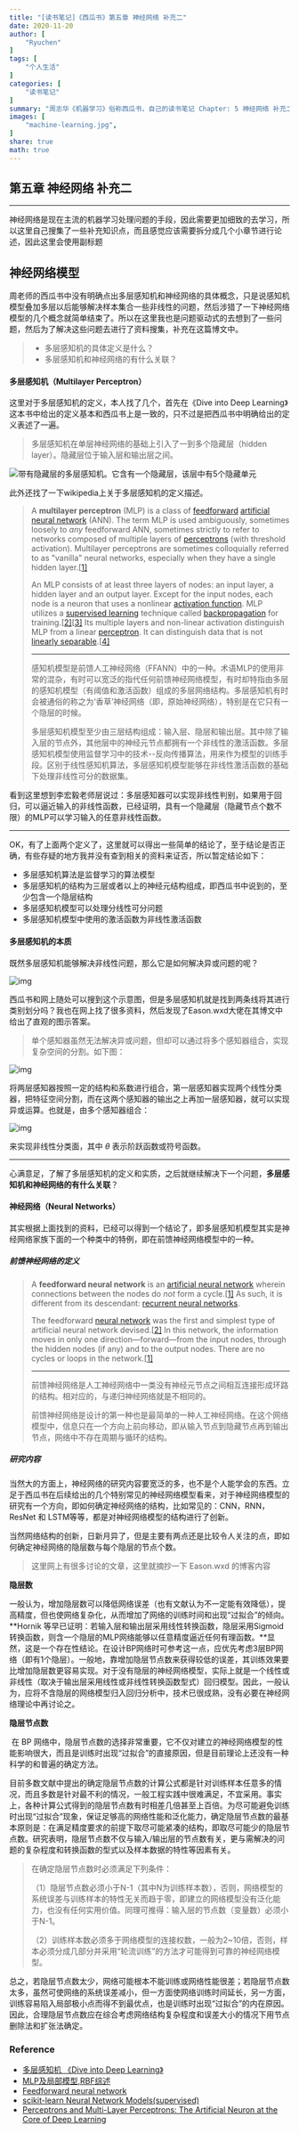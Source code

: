 ```yaml
---
title: "[读书笔记]《西瓜书》第五章 神经网络 补充二"
date: 2020-11-20
author: [
    "Ryuchen"
]
tags: [
    "个人生活"
]
categories: [
    "读书笔记"
]
summary: "周志华《机器学习》俗称西瓜书，自己的读书笔记 Chapter: 5 神经网络 补充二"
images: [
    "machine-learning.jpg",
]
share: true
math: true
---
```


## 第五章 神经网络 补充二

---

神经网络是现在主流的机器学习处理问题的手段，因此需要更加细致的去学习，所以这里自己搜集了一些补充知识点，而且感觉应该需要拆分成几个小章节进行论述，因此这里会使用副标题

## 神经网络模型

周老师的西瓜书中没有明确点出多层感知机和神经网络的具体概念，只是说感知机模型叠加多层以后能够解决样本集合一些非线性的问题，然后涉猎了一下神经网络模型的几个概念就简单结束了。所以在这里我也是问题驱动式的去想到了一些问题，然后为了解决这些问题去进行了资料搜集，补充在这篇博文中。

> - 多层感知机的具体定义是什么？
> - 多层感知机和神经网络的有什么关联？

#### 多层感知机（Multilayer Perceptron）

这里对于多层感知机的定义，本人找了几个，首先在《Dive into Deep Learning》这本书中给出的定义基本和西瓜书上是一致的，只不过是把西瓜书中明确给出的定义表述了一遍。

> 多层感知机在单层神经网络的基础上引入了一到多个隐藏层（hidden layer）。隐藏层位于输入层和输出层之间。

![带有隐藏层的多层感知机。它含有一个隐藏层，该层中有5个隐藏单元](https://cdn.jsdelivr.net/gh/Ryuchen/ImageBed@develop/2020/11/20/4ae26a3b81e124e6b3431b1e72b73245.webp)

此外还找了一下wikipedia上关于多层感知机的定义描述。

> A **multilayer perceptron** (MLP) is a class of [feedforward](https://en.wikipedia.org/wiki/Feedforward_neural_network) [artificial neural network](https://en.wikipedia.org/wiki/Artificial_neural_network) (ANN). The term MLP is used ambiguously, sometimes loosely to *any* feedforward ANN, sometimes strictly to refer to networks composed of multiple layers of [perceptrons](https://en.wikipedia.org/wiki/Perceptron) (with threshold activation). Multilayer perceptrons are sometimes colloquially referred to as "vanilla" neural networks, especially when they have a single hidden layer.[[1\]](https://en.wikipedia.org/wiki/Multilayer_perceptron#cite_note-1)
>
> An MLP consists of at least three layers of nodes: an input layer, a hidden layer and an output layer. Except for the input nodes, each node is a neuron that uses a nonlinear [activation function](https://en.wikipedia.org/wiki/Activation_function). MLP utilizes a [supervised learning](https://en.wikipedia.org/wiki/Supervised_learning) technique called [backpropagation](https://en.wikipedia.org/wiki/Backpropagation) for training.[[2\]](https://en.wikipedia.org/wiki/Multilayer_perceptron#cite_note-2)[[3\]](https://en.wikipedia.org/wiki/Multilayer_perceptron#cite_note-3) Its multiple layers and non-linear activation distinguish MLP from a linear [perceptron](https://en.wikipedia.org/wiki/Perceptron). It can distinguish data that is not [linearly separable](https://en.wikipedia.org/wiki/Linear_separability).[[4\]](https://en.wikipedia.org/wiki/Multilayer_perceptron#cite_note-Cybenko1989-4)
>
> ---
>
> 感知机模型是前馈人工神经网络（FFANN）中的一种。术语MLP的使用非常的混杂，有时可以宽泛的指代任何前馈神经网络模型，有时却特指由多层的感知机模型（有阈值和激活函数）组成的多层网络结构。多层感知机有时会被通俗的称之为‘香草’神经网络（即，原始神经网络），特别是在它只有一个隐层的时候。
>
> 多层感知机模型至少由三层结构组成：输入层、隐层和输出层。其中除了输入层的节点外，其他层中的神经元节点都拥有一个非线性的激活函数。多层感知机模型使用监督学习中的技术--反向传播算法，用来作为模型的训练手段。区别于线性感知机算法，多层感知机模型能够在非线性激活函数的基础下处理非线性可分的数据集。

看到这里想到李宏毅老师层说过：多层感知器可以实现非线性判别，如果用于回归，可以逼近输入的非线性函数，已经证明，具有一个隐藏层（隐藏节点个数不限）的MLP可以学习输入的任意非线性函数。

---

OK，有了上面两个定义了，这里就可以得出一些简单的结论了，至于结论是否正确，有些存疑的地方我并没有查到相关的资料来证否，所以暂定结论如下：

- 多层感知机算法是监督学习的算法模型
- 多层感知机的结构为三层或者以上的神经元结构组成，即西瓜书中说到的，至少包含一个隐层结构
- 多层感知机模型可以处理分线性可分问题
- 多层感知机模型中使用的激活函数为非线性激活函数

#### 多层感知机的本质

既然多层感知机能够解决非线性问题，那么它是如何解决异或问题的呢？

![img](https://cdn.jsdelivr.net/gh/Ryuchen/ImageBed@develop/2020/11/20/a53f54d046e00d778dfe65ede0427dc1.webp)

西瓜书和网上随处可以搜到这个示意图，但是多层感知机就是找到两条线将其进行类别划分吗？我也在网上找了很多资料，然后发现了Eason.wxd大佬在其博文中给出了直观的图示答案。

> 单个感知器虽然无法解决异或问题，但却可以通过将多个感知器组合，实现复杂空间的分割。如下图：

![img](https://cdn.jsdelivr.net/gh/Ryuchen/ImageBed@develop/2020/11/20/c2ac962bc1867ca0362bdd85314f41b5.webp)

将两层感知器按照一定的结构和系数进行组合，第一层感知器实现两个线性分类器，把特征空间分割，而在这两个感知器的输出之上再加一层感知器，就可以实现异或运算。也就是，由多个感知器组合：

![img](https://cdn.jsdelivr.net/gh/Ryuchen/ImageBed@develop/2020/11/20/2ff3c184f7149ffe4093b632067a08e3.webp)

来实现非线性分类面，其中 $\theta$ 表示阶跃函数或符号函数。

---

心满意足，了解了多层感知机的定义和实质，之后就继续解决下一个问题，**多层感知机和神经网络的有什么关联**？

#### 神经网络（Neural Networks）

其实根据上面找到的资料，已经可以得到一个结论了，即多层感知机模型其实是神经网络家族下面的一个种类中的特例，即在前馈神经网络模型中的一种。

##### 前馈神经网络的定义

> A **feedforward neural network** is an [artificial neural network](https://en.wikipedia.org/wiki/Artificial_neural_network) wherein connections between the nodes do *not* form a cycle.[[1\]](https://en.wikipedia.org/wiki/Feedforward_neural_network#cite_note-Zell1994p73-1) As such, it is different from its descendant: [recurrent neural networks](https://en.wikipedia.org/wiki/Recurrent_neural_network).
>
> The feedforward [neural network](https://en.wikipedia.org/wiki/Neural_network) was the first and simplest type of artificial neural network devised.[[2\]](https://en.wikipedia.org/wiki/Feedforward_neural_network#cite_note-2) In this network, the information moves in only one direction—forward—from the input nodes, through the hidden nodes (if any) and to the output nodes. There are no cycles or loops in the network.[[1\]](https://en.wikipedia.org/wiki/Feedforward_neural_network#cite_note-Zell1994p73-1)
>
> ---
>
> 前馈神经网络是人工神经网络中一类没有神经元节点之间相互连接形成环路的结构。相对应的，与递归神经网络就是不相同的。
>
> 前馈神经网络是设计的第一种也是最简单的一种人工神经网络。在这个网络模型中，信息只在一个方向上前向移动，即从输入节点到隐藏节点再到输出节点，网络中不存在周期与循环的结构。

##### 研究内容

当然大的方面上，神经网络的研究内容要宽泛的多，也不是个人能学会的东西。立足于西瓜书在后续给出的几个特别常见的神经网络模型看来，对于神经网络模型的研究有一个方向，即如何确定神经网络的结构，比如常见的：CNN，RNN，ResNet 和 LSTM等等，都是对神经网络模型的结构进行了创新。

当然网络结构的创新，日新月异了，但是主要有两点还是比较令人关注的点，即如何确定神经网络的隐层数与每个隐层的节点个数。

> 这里网上有很多讨论的文章，这里就摘抄一下 Eason.wxd 的博客内容

**隐层数**

​    一般认为，增加隐层数可以降低网络误差（也有文献认为不一定能有效降低），提高精度，但也使网络复杂化，从而增加了网络的训练时间和出现“过拟合”的倾向。**Hornik 等早已证明：若输入层和输出层采用线性转换函数，隐层采用Sigmoid转换函数，则含一个隐层的MLP网络能够以任意精度逼近任何有理函数。**显然，这是一个存在性结论。在设计BP网络时可参考这一点，应优先考虑3层BP网络（即有1个隐层）。一般地，靠增加隐层节点数来获得较低的误差，其训练效果要比增加隐层数更容易实现。对于没有隐层的神经网络模型，实际上就是一个线性或非线性（取决于输出层采用线性或非线性转换函数型式）回归模型。因此，一般认为，应将不含隐层的网络模型归入回归分析中，技术已很成熟，没有必要在神经网络理论中再讨论之。

**隐层节点数**

​    在 BP 网络中，隐层节点数的选择非常重要，它不仅对建立的神经网络模型的性能影响很大，而且是训练时出现“过拟合”的直接原因，但是目前理论上还没有一种科学的和普遍的确定方法。

​     目前多数文献中提出的确定隐层节点数的计算公式都是针对训练样本任意多的情况，而且多数是针对最不利的情况，一般工程实践中很难满足，不宜采用。事实上，各种计算公式得到的隐层节点数有时相差几倍甚至上百倍。为尽可能避免训练时出现“过拟合”现象，保证足够高的网络性能和泛化能力，确定隐层节点数的最基本原则是：在满足精度要求的前提下取尽可能紧凑的结构，即取尽可能少的隐层节点数。研究表明，隐层节点数不仅与输入/输出层的节点数有关，更与需解决的问题的复杂程度和转换函数的型式以及样本数据的特性等因素有关。

> 在确定隐层节点数时必须满足下列条件：
>
> （1）隐层节点数必须小于N-1（其中N为训练样本数），否则，网络模型的系统误差与训练样本的特性无关而趋于零，即建立的网络模型没有泛化能力，也没有任何实用价值。同理可推得：输入层的节点数（变量数）必须小于N-1。
>
> （2）训练样本数必须多于网络模型的连接权数，一般为2~10倍，否则，样本必须分成几部分并采用“轮流训练”的方法才可能得到可靠的神经网络模型。

总之，若隐层节点数太少，网络可能根本不能训练或网络性能很差；若隐层节点数太多，虽然可使网络的系统误差减小，但一方面使网络训练时间延长，另一方面，训练容易陷入局部极小点而得不到最优点，也是训练时出现“过拟合”的内在原因。因此，合理隐层节点数应在综合考虑网络结构复杂程度和误差大小的情况下用节点删除法和扩张法确定。

### Reference

- [多层感知机 《Dive into Deep Learning》](https://zh.d2l.ai/chapter_deep-learning-basics/mlp.html)
- [MLP及局部模型,RBF综述](https://eason.blog.csdn.net/article/details/50379410?utm_medium=distribute.pc_relevant.none-task-blog-BlogCommendFromBaidu-2.control&depth_1-utm_source=distribute.pc_relevant.none-task-blog-BlogCommendFromBaidu-2.control)
- [Feedforward neural network](https://en.wikipedia.org/wiki/Feedforward_neural_network)
- [scikit-learn Neural Network Models(supervised)](https://scikit-learn.org/stable/modules/neural_networks_supervised.html)
- [Perceptrons and Multi-Layer Perceptrons: The Artificial Neuron at the Core of Deep Learning](https://missinglink.ai/guides/neural-network-concepts/perceptrons-and-multi-layer-perceptrons-the-artificial-neuron-at-the-core-of-deep-learning/)